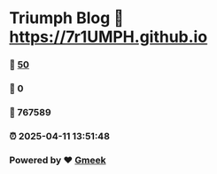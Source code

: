 # Triumph Blog :link: https://7r1UMPH.github.io 
### :page_facing_up: [50](https://7r1UMPH.github.io/tag.html) 
### :speech_balloon: 0 
### :hibiscus: 767589 
### :alarm_clock: 2025-04-11 13:51:48 
### Powered by :heart: [Gmeek](https://github.com/Meekdai/Gmeek)
